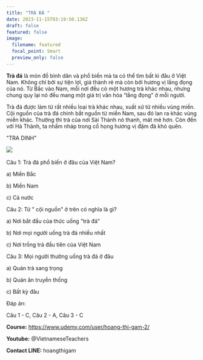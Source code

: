 ```yaml
---
title: "TRÀ ĐÁ "
date: 2023-11-15T03:19:50.136Z
draft: false
featured: false
image:
  filename: featured
  focal_point: Smart
  preview_only: false
---
```

**Trà đá** là món đồ bình dân và phổ biến mà ta có thể tìm bất kì đâu ở Việt Nam. Không chỉ bởi sự tiện lợi, giá thành rẻ mà còn bởi hương vị lắng đọng của nó. Từ Bắc vào Nam, mỗi nơi đều có một hương trà khác nhau, nhưng chung quy lại nó đều mang một giá trị văn hóa “lắng đọng” ở mỗi người.

Trà đá được làm từ rất nhiều loại trà khác nhau, xuất xứ từ nhiều vùng miền. Cội nguồn của trà đá chính bắt nguồn từ miền Nam, sau đó lan ra khác vùng miền khác. Thường thì trà của nơi Sài Thành nó thanh, mát mẻ hơn. Còn đến với Hà Thành, ta nhấm nháp trong cổ họng hương vị đậm đà khó quên.

"TRA DINH"

![](trà-đá.jpg)



Câu 1: Trà đá phổ biến ở đâu của Việt Nam?

a) Miền Bắc

b) Miền Nam

c) Cả nước

Câu 2: Từ " cội nguồn" ở trên có nghĩa là gì?

a) Nơi bắt đầu của thức uống "trà đá"

b) Nơi mọi người uống trà đá nhiều nhất

c) Nơi trồng trà đầu tiên của Việt Nam

Câu 3: Mọi người thường uống trà đá ở đâu

a) Quán trà sang trọng

b) Quán ăn truyền thống

c) Bất kỳ đâu



Đáp án:

Câu 1 - C, Câu 2 - A, Câu 3 - C



**Course:** https://www.udemy.com/user/hoang-thi-gam-2/

**Youtube:** @VietnameseTeachers

**Contact LINE:** hoangthigam
